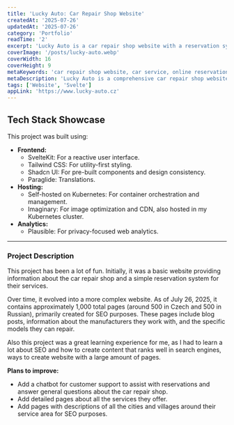 ```yaml
---
title: 'Lucky Auto: Car Repair Shop Website'
createdAt: '2025-07-26'
updatedAt: '2025-07-26'
category: 'Portfolio'
readTime: '2'
excerpt: 'Lucky Auto is a car repair shop website with a reservation system and extensive SEO-optimized content.'
coverImage: '/posts/lucky-auto.webp'
coverWidth: 16
coverHeight: 9
metaKeywords: 'car repair shop website, car service, online reservation, SEO, SvelteKit, Tailwind CSS, Kubernetes, Imaginary, Plausible'
metaDescription: 'Lucky Auto is a comprehensive car repair shop website featuring online reservations, a vast library of SEO-optimized content, and a modern tech stack.'
tags: ['Website', 'Svelte']
appLink: 'https://www.lucky-auto.cz'
---
```


## Tech Stack Showcase

This project was built using:

- **Frontend:**
  - SvelteKit: For a reactive user interface.
  - Tailwind CSS: For utility-first styling.
  - Shadcn UI: For pre-built components and design consistency.
  - Paraglide: Translations.
- **Hosting:**
  - Self-hosted on Kubernetes: For container orchestration and management.
  - Imaginary: For image optimization and CDN, also hosted in my Kubernetes cluster.
- **Analytics:**
  - Plausible: For privacy-focused web analytics.

---

### Project Description

This project has been a lot of fun. Initially, it was a basic website providing information about the car repair shop and a simple reservation system for their services.

Over time, it evolved into a more complex website. As of July 26, 2025, it contains approximately 1,000 total pages (around 500 in Czech and 500 in Russian), primarily created for SEO purposes. These pages include blog posts, information about the manufacturers they work with, and the specific models they can repair.

Also this project was a great learning experience for me, as I had to learn a lot about SEO and how to create content that ranks well in search engines, ways to create website with a large amount of pages.

**Plans to improve:**

- Add a chatbot for customer support to assist with reservations and answer general questions about the car repair shop.
- Add detailed pages about all the services they offer.
- Add pages with descriptions of all the cities and villages around their service area for SEO purposes.
